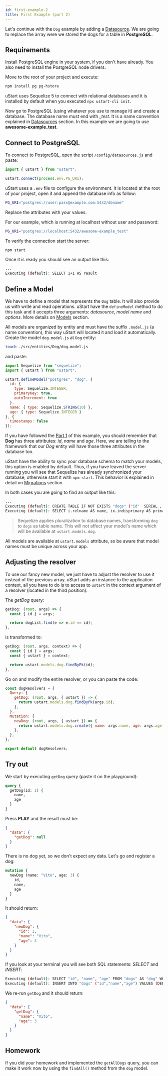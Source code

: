 ```yaml
---
id: first-example-2
title: First Example (part 2)
---
```


Let's continue with the `Dog` example by adding a [Datasource](datasources.md). We are going to replace the array were we stored the dogs for a table in **PostgreSQL**.

## Requirements

Install PostgreSQL engine in your system, if you don't have already.
You also need to install the PostgreSQL node drivers.

Move to the root of your project and execute:

```bash
npm install pg pg-hstore
```

uStart uses Sequelize 5 to connect with relational databases and it is installed by default when you executed `npx ustart-cli init`.

Now go to PostgreSQL (using whatever you use to manage it) and create a database. The database name must end with *\_test*. It is a name convention explained in [Datasources](datasources.md) section. In this example we are going to use **awesome-example_test**.

## Connect to PostgreSQL

To connect to PostgreSQL, open the script `/config/datasources.js` and paste:

```js
import { ustart } from "ustart";

ustart.connect(process.env.PG_URI);
```

uStart uses a `.env` file to configure the environment. It is located at the root of your project, open it and append the database info as follow:

```bash
PG_URI="postgres://user:pass@example.com:5432/dbname"
```

Replace the attributes with your values.

For our example, which is running at localhost without user and password:
```bash
PG_URI="postgres://localhost:5432/awesome-example_test"
```

To verify the connection start the server:

```bash
npm start
```

Once it is ready you should see an output like this:

```bash
...
Executing (default): SELECT 1+1 AS result
```

## Define a Model

We have to define a model that represents the `Dog` table. It will also provide us with write and read operations. uStart have the `defineModel` method to do this task and it accepts three arguments: *datasource*, *model name* and *options*. More details on [Models](models.md) section.

All models are organized by entity and must have the suffix `.model.js` (a name convention), this way uStart will located it and load it automatically. Create the model `dog.model.js` at `Dog` entity:

```bash
touch ./src/entities/Dog/dog.model.js
```

and paste:

```js
import Sequelize from "sequelize";
import { ustart } from "ustart";

ustart.defineModel("postgres", "dog", {
  id: {
    type: Sequelize.INTEGER,
    primaryKey: true,
    autoIncrement: true
  },
  name: { type: Sequelize.STRING(10) },
  age: { type: Sequelize.INTEGER }
}, {
  timestamps: false
});
```

If you have followed the [Part 1](first-example-1) of this example, you should remember that **Dog** has three attributes: *id*, *name* and *age*. Here, we are telling to the framework that our *Dog* entity will have those three attributes in the database too.

uStart have the ability to sync your database schema to match your models, this option is enabled by default. Thus, if you have leaved the server running you will see that Sequelize has already synchronized your database, otherwise start it with `npm start`. This behavior is explained in detail on [Migrations](migrations.md) section.

In both cases you are going to find an output like this:

```bash
...
Executing (default): CREATE TABLE IF NOT EXISTS "dogs" ("id"  SERIAL , "name" VARCHAR(10), "age" INTEGER, PRIMARY KEY ("id"));
Executing (default): SELECT i.relname AS name, ix.indisprimary AS primary, ix.indisunique AS unique, ix.indkey AS indkey, array_agg(a.attnum) as column_indexes, array_agg(a.attname) AS column_names, pg_get_indexdef(ix.indexrelid) AS definition FROM pg_class t, pg_class i, pg_index ix, pg_attribute a WHERE t.oid = ix.indrelid AND i.oid = ix.indexrelid AND a.attrelid = t.oid AND t.relkind = 'r' and t.relname = 'dogs' GROUP BY i.relname, ix.indexrelid, ix.indisprimary, ix.indisunique, ix.indkey ORDER BY i.relname;
```

> Sequelize applies pluralization to database names, transforming `dog` to `dogs` as table name. This will not affect your model's name which will be available at `ustart.models.dog`.

All models are available at `ustart.models` attribute, so be aware that model names must be unique across your app.

## Adjusting the resolver

To use our fancy new model, we just have to adjust the resolver to use it instead of the previous array. uStart adds an instance to the application context, all you have to do is to access to `ustart` in the context argument of a resolver (located in the third position).

The *getDog* query:

```js
getDog: (root, args) => {
  const { id } = args;

  return dogList.find(e => e.id == id);
},
```

is transformed to:

```js
getDog: (root, args, context) => {
  const { id } = args;
  const { ustart } = context;

  return ustart.models.dog.findByPk(id);
},
```

Go on and modify the entire resolver, or you can paste the code:

```js
const dogResolvers = {
  Query: {
    getDog: (root, args, { ustart }) => {
      return ustart.models.dog.findByPk(args.id);
    },
  },
  Mutation: {
    newDog: (root, args, { ustart }) => {
      return ustart.models.dog.create({ name: args.name, age: args.age });
    },
  },
};

export default dogResolvers;
```

## Try out

We start by executing `getDog` query (paste it on the playground):

```graphql
query {
  getDog(id: 1) {
    name,
    age
  }
}
```

Press **PLAY** and the result must be:
```json
{
  "data": {
    "getDog": null
  }
}
```

There is no dog yet, so we don't expect any data. Let's go and register a dog:

```graphql
mutation {
  newDog (name: "Vito", age: 3) {
    id,
    name,
    age
  }
}
```

It should return:
```json
{
  "data": {
    "newDog": {
      "id": 1,
      "name": "Vito",
      "age": 3
    }
  }
}
```

If you look at your terminal you will see both SQL statements: *SELECT* and *INSERT*:
```bash
Executing (default): SELECT "id", "name", "age" FROM "dogs" AS "dog" WHERE "dog"."id" = 1;
Executing (default): INSERT INTO "dogs" ("id","name","age") VALUES (DEFAULT,$1,$2) RETURNING *;
```

We re-run `getDog` and it should return:
```json
{
  "data": {
    "getDog": {
      "name": "Vito",
      "age": 3
    }
  }
}
```

## Homework

If you did your homework and implemented the `getAllDogs` query, you can make it work now by using the `findAll()` method from the `dog` model.
